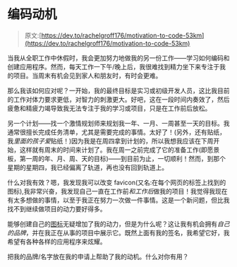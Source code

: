 # 编码动机

> 原文:[https://dev.to/rachelgroff176/motivation-to-code-53km](https://dev.to/rachelgroff176/motivation-to-code-53km)

当我从全职工作中休假时，我会更加努力地做我的另一份工作——学习如何编码和创建应用程序。然而，每天工作一下午/晚上后，我很难找到精力坐下来专注于我的项目。当周末有机会见到家人和朋友时，有时会更难。

那么我该如何应对呢？一开始，我的最终目标是实习或初级开发人员，这比我目前的工作对体力要求更低，对智力的刺激更大。好吧，这在一段时间内奏效了，然后疲惫和精疲力竭导致我无法专注于我的学习或项目，只是在工作前后放松。

另一个计划——找一个激情规划师来规划我一年、一月、一周甚至一天的目标。我通常很擅长完成任务清单，尤其是需要完成的事情。太好了！(另外，还有贴纸，我*里面的孩子爱*贴纸！)因为我是在周四拿到计划的，所以我想我应该在下周开始，这样就有周末的时间来计划了。我在周一之前完成了它的准备工作(即愿景板，第一周的年、月、周、天的目标)——到目前为止，一切顺利！然而，到那个星期的星期四，我已经偏离了轨道，再也没有回到轨道上。

什么对我有效？嗯，我发现我可以改变 favicon(又名:在每个网页的标签上找到的图标),我非常兴奋，我发现自己一直在工作前*和工作后*做我的项目！我觉得我现在有太多想做的事情，以至于我正在努力一次做一件事情。这是一个新问题，但比我找不到继续做项目的动力要好得多。

能够创建自己的[图标](https://www.favicon.cc/)无疑增加了我的动力，但是为什么呢？这让我有机会拥有*自己的品牌*，并在我正在从事的项目中展示它。既然上面有我的签名，我希望它好，我希望有各种各样的应用程序来炫耀。

把我的品牌/名字放在我的申请上帮助了我的动机。什么对你有用？